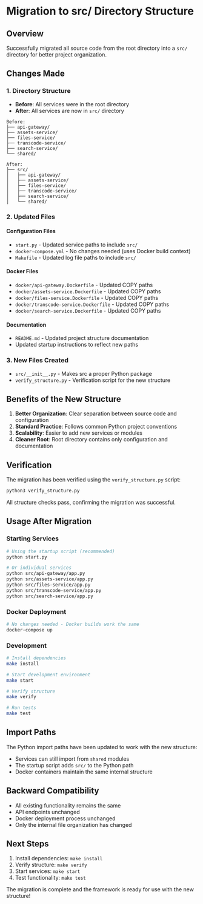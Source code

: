 # Migration to src/ Directory Structure

## Overview
Successfully migrated all source code from the root directory into a `src/` directory for better project organization.

## Changes Made

### 1. Directory Structure
- **Before**: All services were in the root directory
- **After**: All services are now in `src/` directory

```
Before:
├── api-gateway/
├── assets-service/
├── files-service/
├── transcode-service/
├── search-service/
└── shared/

After:
├── src/
│   ├── api-gateway/
│   ├── assets-service/
│   ├── files-service/
│   ├── transcode-service/
│   ├── search-service/
│   └── shared/
```

### 2. Updated Files

#### Configuration Files
- `start.py` - Updated service paths to include `src/`
- `docker-compose.yml` - No changes needed (uses Docker build context)
- `Makefile` - Updated log file paths to include `src/`

#### Docker Files
- `docker/api-gateway.Dockerfile` - Updated COPY paths
- `docker/assets-service.Dockerfile` - Updated COPY paths
- `docker/files-service.Dockerfile` - Updated COPY paths
- `docker/transcode-service.Dockerfile` - Updated COPY paths
- `docker/search-service.Dockerfile` - Updated COPY paths

#### Documentation
- `README.md` - Updated project structure documentation
- Updated startup instructions to reflect new paths

### 3. New Files Created
- `src/__init__.py` - Makes src a proper Python package
- `verify_structure.py` - Verification script for the new structure

## Benefits of the New Structure

1. **Better Organization**: Clear separation between source code and configuration
2. **Standard Practice**: Follows common Python project conventions
3. **Scalability**: Easier to add new services or modules
4. **Cleaner Root**: Root directory contains only configuration and documentation

## Verification

The migration has been verified using the `verify_structure.py` script:

```bash
python3 verify_structure.py
```

All structure checks pass, confirming the migration was successful.

## Usage After Migration

### Starting Services
```bash
# Using the startup script (recommended)
python start.py

# Or individual services
python src/api-gateway/app.py
python src/assets-service/app.py
python src/files-service/app.py
python src/transcode-service/app.py
python src/search-service/app.py
```

### Docker Deployment
```bash
# No changes needed - Docker builds work the same
docker-compose up
```

### Development
```bash
# Install dependencies
make install

# Start development environment
make start

# Verify structure
make verify

# Run tests
make test
```

## Import Paths

The Python import paths have been updated to work with the new structure:

- Services can still import from `shared` modules
- The startup script adds `src/` to the Python path
- Docker containers maintain the same internal structure

## Backward Compatibility

- All existing functionality remains the same
- API endpoints unchanged
- Docker deployment process unchanged
- Only the internal file organization has changed

## Next Steps

1. Install dependencies: `make install`
2. Verify structure: `make verify`
3. Start services: `make start`
4. Test functionality: `make test`

The migration is complete and the framework is ready for use with the new structure! 
